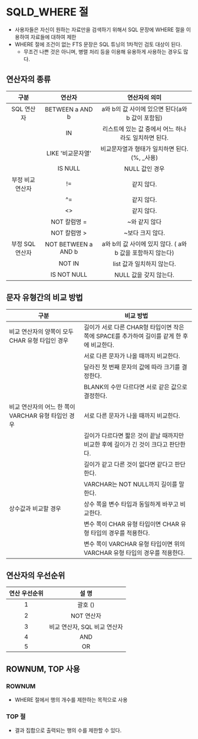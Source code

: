 # SQLD_WHERE 절

- 사용자들은 자신이 원하는 자료만을 검색하기 위해서 SQL 문장에 WHERE 절을 이용하여 자료들에 대하여 제한
- WHERE 절에 조건이 없는 FTS 문장은 SQL 튜닝의 1차적인 검토 대상이 된다.
  - 무조건 나쁜 것은 아니며, 병렬 처리 등을 이용해 유용하게 사용하는 경우도 많다.



## 연산자의 종류

|       구분       |       연산자        |                       연산자의 의미                        |
| :--------------: | :-----------------: | :--------------------------------------------------------: |
|    SQL 연산자    |   BETWEEN a AND b   |      a와 b의 값 사이에 있으면 된다(a와 b 값이 포함됨)      |
|                  |         IN          |    리스트에 있는 값 중에서 어느 하나라도 일치하면 된다.    |
|                  |  LIKE '비교문자열'  |        비교문자열과 형태가 일치하면 된다.(%, _사용)        |
|                  |       IS NULL       |                       NULL 값인 경우                       |
| 부정 비교 연산자 |         !=          |                         같지 않다.                         |
|                  |         ^=          |                         같지 않다.                         |
|                  |         <>          |                         같지 않다.                         |
|                  |    NOT 칼럼명 =     |                       ~와 같지 않다                        |
|                  |    NOT 칼럼명 >     |                      ~보다 크지 않다.                      |
| 부정 SQL 연산자  | NOT BETWEEN a AND b | a와 b의 값 사이에 있지 않다. ( a와 b 값을 포함하지 않는다) |
|                  |       NOT IN        |                 list 값과 일치하지 않는다.                 |
|                  |     IS NOT NULL     |                   NULL 값을 갖지 않는다.                   |



## 문자 유형간의 비교 방법

| 구분                                                | 비교 방법                                                    |
| --------------------------------------------------- | ------------------------------------------------------------ |
| 비교 연산자의 양쪽이 모두 CHAR 유형 타입인 경우     | 길이가 서로 다른 CHAR형 타입이면 작은 쪽에 SPACE를 추가하여 길이를 같게 한 후에 비교한다. |
|                                                     | 서로 다른 문자가 나올 때까지 비교한다.                       |
|                                                     | 달라진 첫 번째 문자의 값에 따라 크기를 결정한다.             |
|                                                     | BLANK의 수만 다르다면 서로 같은 값으로 결정한다.             |
| 비교 연산자의 어느 한 쪽이 VARCHAR 유형 타입인 경우 | 서로 다른 문자가 나올 때까지 비교한다.                       |
|                                                     | 길이가 다르다면 짧은 것이 끝날 때까지만 비교한 후에 길이가 긴 것이 크다고 판단한다. |
|                                                     | 길이가 같고 다른 것이 없다면 같다고 판단한다.                |
|                                                     | VARCHAR는 NOT NULL까지 길이를 말한다.                        |
| 상수값과 비교할 경우                                | 상수 쪽을 변수 타입과 동일하게 바꾸고 비교한다.              |
|                                                     | 변수 쪽이 CHAR 유형 타입이면 CHAR 유형 타입의 경우를 적용한다. |
|                                                     | 변수 쪽이 VARCHAR 유형 타입이면 위의 VARCHAR 유형 타입의 경우를 적용한다. |



## 연산자의 우선순위

| 연산 우선순위 |            설 명             |
| :-----------: | :--------------------------: |
|       1       |           괄호 ()            |
|       2       |          NOT 연산자          |
|       3       | 비교 연산자, SQL 비교 연산자 |
|       4       |             AND              |
|       5       |              OR              |



## ROWNUM, TOP 사용

### ROWNUM

- WHERE 절에서 행의 개수를 제한하는 목적으로 사용



### TOP 절

- 결과 집합으로 출력되는 행의 수를 제한할 수 있다.